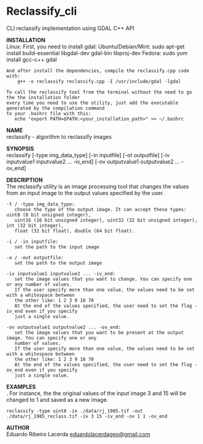 # Reclassify_cli
CLI reclassify implementation using GDAL C++ API

**INSTALLATION**  
	Linux: First, you need to install gdal:
	Ubuntu/Debian/Mint:
		sudo apt-get install build-essential libgdal-dev gdal-bin libproj-dev
	Fedora:
		sudo yum install gcc-c++ gdal 

	And after install the dependencies, compile the reclassify.cpp code with:
		g++ -o reclassify reclassify.cpp -I /usr/include/gdal -lgdal

	To call the reclassify tool from the terminal without the need to go the the installation folder
	every time you need to use the utility, just add the executable generated by the compilation command
	to your .bashrc file with this:
	   echo "export PATH=$PATH:<your_installation_path>" >> ~/.bashrc

**NAME**  
	reclassify
	- algorithm to reclassify images

**SYNOPSIS**  
	reclassify [-type img_data_type] [-in inputfile] [-ot outputfile]
			   [-iv inputvalue1 inputvalue2 ... -iv_end]
			   [-ov outputvalue1 outputvalue2 ... -ov_end]

**DESCRIPTION**  
	The reclassify utility is an image processing tool that changes the values from an input image to
	the output values specified by the user.

	-t / -type img_data_type:
	   choose the type of the output image. It can accept these types: uint8 (8 bit unsigned integer),
	   uint16 (16 bit unsigned integer), uint32 (32 bit unsigned integer), int (32 bit integer),
	   float (32 bit float), double (64 bit float).

	-i / -in inputfile:
	   set the path to the input image

	-o / -out outputfile:
	   set the path to the output image

	-iv inputvalue1 inputvalue2 ... -iv_end:
	   set the image values that you want to change. You can specify one or any number of values.
	   If the user specify more than one value, the values need to be set with a whitespace between
	   the other like: 1 2 3 9 10 70
	   At the end of the values specified, the user need to set the flag -iv_end even if you specify
	   just a single value.

	-ov outputvalue1 outputvalue2 ... -ov_end:
	   set the image values that you want to be present at the output image. You can specify one or any
	   number of values.
	   If the user specify more than one value, the values need to be set with a whitespace between
	   the other like: 1 2 3 9 10 70
	   At the end of the values specified, the user need to set the flag -ov_end even if you specify
	   just a single value.

**EXAMPLES**  
	. For instance, the the original values of the input image 3 and 15 will be changed to 1 and saved
	as a new image.

	reclassify -type uint8 -in ./data/rj_1985.tif -out ./data/rj_1985_reclass.tif -iv 3 15 -iv_end -ov 1 1 -ov_end

**AUTHOR**  
	Eduardo Ribeiro Lacerda eduardolacerdageo@gmail.com
